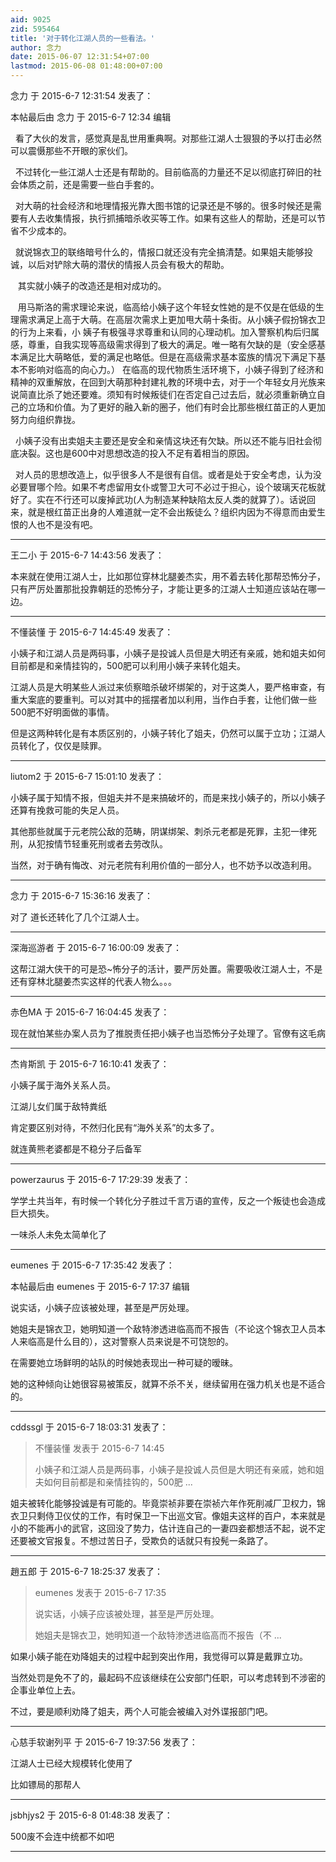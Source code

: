 ```yaml
---
aid: 9025
zid: 595464
title: '对于转化江湖人员的一些看法。'
author: 念力
date: 2015-06-07 12:31:54+07:00
lastmod: 2015-06-08 01:48:00+07:00
---
```


念力 于 2015-6-7 12:31:54 发表了：

本帖最后由 念力 于 2015-6-7 12:34 编辑 

  看了大伙的发言，感觉真是乱世用重典啊。对那些江湖人士狠狠的予以打击必然可以震慑那些不开眼的家伙们。

  不过转化一些江湖人士还是有帮助的。目前临高的力量还不足以彻底打碎旧的社会体质之前，还是需要一些白手套的。

  对大萌的社会经济和地理情报光靠大图书馆的记录还是不够的。很多时候还是需要有人去收集情报，执行抓捕暗杀收买等工作。如果有这些人的帮助，还是可以节省不少成本的。

  就说锦衣卫的联络暗号什么的，情报口就还没有完全搞清楚。如果姐夫能够投诚，以后对铲除大萌的潜伏的情报人员会有极大的帮助。

   其实就小姨子的改造还是相对成功的。

   用马斯洛的需求理论来说，临高给小姨子这个年轻女性她的是不仅是在低级的生理需求满足上高于大萌。在高层次需求上更加甩大萌十条街。从小姨子假扮锦衣卫的行为上来看，小 姨子有极强寻求尊重和认同的心理动机。加入警察机构后归属感，尊重，自我实现等高级需求得到了极大的满足。唯一略有欠缺的是（安全感基本满足比大萌略低，爱的满足也略低。但是在高级需求基本蛮族的情况下满足下基本不影响对临高的向心力。） 在临高的现代物质生活环境下，小姨子得到了经济和精神的双重解放，在回到大萌那种封建礼教的环境中去，对于一个年轻女月光族来说简直比杀了她还要难。须知有时候叛徒们在否定自己过去后，就必须重新确立自己的立场和价值。为了更好的融入新的圈子，他们有时会比那些根红苗正的人更加努力向组织靠拢。

  小姨子没有出卖姐夫主要还是安全和亲情这块还有欠缺。所以还不能与旧社会彻底决裂。这也是600中对思想改造的投入不足有着相当的原因。

  对人员的思想改造上，似乎很多人不是很有自信。或者是处于安全考虑，认为没必要冒哪个险。如果不考虑留用女仆或警卫大可不必过于担心，设个玻璃天花板就好了。实在不行还可以废掉武功(人为制造某种缺陷太反人类的就算了）。话说回来，就是根红苗正出身的人难道就一定不会出叛徒么？组织内因为不得意而由爱生恨的人也不是没有吧。

---------

王二小 于 2015-6-7 14:43:56 发表了：

本来就在使用江湖人士，比如那位穿林北腿姜杰实，用不着去转化那帮恐怖分子，只有严厉处置那批投靠朝廷的恐怖分子，才能让更多的江湖人士知道应该站在哪一边。

---------

不懂装懂 于 2015-6-7 14:45:49 发表了：

小姨子和江湖人员是两码事，小姨子是投诚人员但是大明还有亲戚，她和姐夫如何目前都是和亲情挂钩的，500肥可以利用小姨子来转化姐夫。

江湖人员是大明某些人派过来侦察暗杀破坏绑架的，对于这类人，要严格审查，有重大案底的要重判。可以对其中的摇摆者加以利用，当作白手套，让他们做一些500肥不好明面做的事情。

但是这两种转化是有本质区别的，小姨子转化了姐夫，仍然可以属于立功；江湖人员转化了，仅仅是赎罪。

---------

liutom2 于 2015-6-7 15:01:10 发表了：

小姨子属于知情不报，但姐夫并不是来搞破坏的，而是来找小姨子的，所以小姨子还算有挽救可能的失足人员。

其他那些就属于元老院公敌的范畴，阴谋绑架、刺杀元老都是死罪，主犯一律死刑，从犯按情节轻重死刑或者去劳改队。

当然，对于确有悔改、对元老院有利用价值的一部分人，也不妨予以改造利用。

---------

念力 于 2015-6-7 15:36:16 发表了：

对了 道长还转化了几个江湖人士。

---------

深海巡游者 于 2015-6-7 16:00:09 发表了：

这帮江湖大侠干的可是恐~怖分子的活计，要严厉处置。需要吸收江湖人士，不是还有穿林北腿姜杰实这样的代表人物么。。。

---------

赤色MA 于 2015-6-7 16:04:45 发表了：

现在就怕某些办案人员为了推脱责任把小姨子也当恐怖分子处理了。官僚有这毛病

---------

杰肯斯凯 于 2015-6-7 16:10:41 发表了：

小姨子属于海外关系人员。

江湖儿女们属于敌特粪纸

肯定要区别对待，不然归化民有“海外关系”的太多了。

就连黄熊老婆都是不稳分子后备军

---------

powerzaurus 于 2015-6-7 17:29:39 发表了：

学学土共当年，有时候一个转化分子胜过千言万语的宣传，反之一个叛徒也会造成巨大损失。

一味杀人未免太简单化了

---------

eumenes 于 2015-6-7 17:35:42 发表了：

本帖最后由 eumenes 于 2015-6-7 17:37 编辑 

说实话，小姨子应该被处理，甚至是严厉处理。

她姐夫是锦衣卫，她明知道一个敌特渗透进临高而不报告（不论这个锦衣卫人员本人来临高是什么目的），这对警察人员来说是不可饶恕的。

在需要她立场鲜明的站队的时候她表现出一种可疑的暧昧。

她的这种倾向让她很容易被策反，就算不杀不关，继续留用在强力机关也是不适合的。

---------

cddssgl 于 2015-6-7 18:03:31 发表了：

> 不懂装懂 发表于 2015-6-7 14:45
> 
> 小姨子和江湖人员是两码事，小姨子是投诚人员但是大明还有亲戚，她和姐夫如何目前都是和亲情挂钩的，500肥 ...



姐夫被转化能够投诚是有可能的。毕竟崇祯非要在崇祯六年作死削减厂卫权力，锦衣卫只剩侍卫仪仗的工作，有时保卫一下出巡文官。像姐夫这样的百户，本来就是小的不能再小的武官，这回没了势力，估计连自己的一妻四妾都想活不起，说不定还要被文官报复。不想过苦日子，受欺负的话就只有投髡一条路了。

---------

趙五郎 于 2015-6-7 18:25:37 发表了：

> eumenes 发表于 2015-6-7 17:35
> 
> 说实话，小姨子应该被处理，甚至是严厉处理。
> 
> 她姐夫是锦衣卫，她明知道一个敌特渗透进临高而不报告（不 ...



如果小姨子能在劝降姐夫的过程中起到突出作用，我觉得可以算是戴罪立功。

当然处罚是免不了的，最起码不应该继续在公安部门任职，可以考虑转到不涉密的企事业单位上去。

不过，要是顺利劝降了姐夫，两个人可能会被编入对外谍报部门吧。

---------

心慈手软谢列平 于 2015-6-7 19:37:56 发表了：

江湖人士已经大规模转化使用了

比如镖局的那帮人

---------

jsbhjys2 于 2015-6-8 01:48:38 发表了：

500废不会连中统都不如吧

---------

